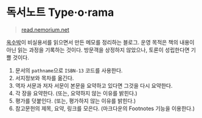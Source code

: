 # 독서노트 Type·o·rama
> [read.nemorium.net](https://read.nemorium.net)

[옥수박](https://github.com/oxmhpark)이 비실용서를 읽으면서 만든 메모를 정리하는 블로그. 운영 목적은 책의 내용이 아닌 읽는 과정을 기록하는 것이다. 방문객을 상정하지 않았으나, 토론이 성립한다면 기쁠 것이다.

  1. 문서의 `pathname`으로 `ISBN-13` 코드를 사용한다.
  2. 서지정보와 목차를 옮긴다.
  3. 역자 서문과 저자 서문이 본문을 요약하고 있다면 그것을 다시 요약한다.
  4. 각 장을 요약한다. (또는, 요약하지 않는 이유를 밝힌다.)
  5. 평가를 덧붙인다. (또는, 평가하지 않는 이유를 밝힌다.)
  6. 참고문헌의 제목, 요약, 링크를 모은다. (마크다운의 Footnotes 기능을 이용한다.)
